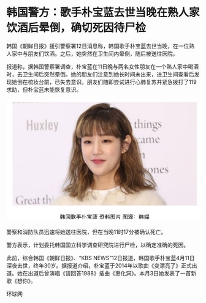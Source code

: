 # 韩国警方：歌手朴宝蓝去世当晚在熟人家饮酒后晕倒，确切死因待尸检

韩国《朝鲜日报》援引警察署12日消息称，韩国歌手朴宝蓝去世当晚，在一位熟人家中与朋友们饮酒。之后，她突然在卫生间内晕倒，随后被送往医院。

报道称，据韩国警察署调查，朴宝蓝在11日晚与两名女性朋友在一个熟人家中喝酒时，去卫生间后突然晕倒。她的朋友们注意到她长时间未出来，进卫生间查看后发现她倒在梳妆台前，已失去意识。朋友们随即尝试进行心肺复苏并紧急拨打了119求助，但朴宝蓝未能恢复意识。

![cd54c8cb9829bd2da7836bb3f801dcd4.jpg](https://raw.githubusercontent.com/qqhsx/qqnews_image/main/2024/04/12/韩国警方：歌手朴宝蓝去世当晚在熟人家饮酒后晕倒，确切死因待尸检/cd54c8cb9829bd2da7836bb3f801dcd4.jpg)

警察和消防队员迅速将她送往医院，但在当晚11时17分被确认死亡。

警方表示，计划委托韩国国立科学调查研究院进行尸检，以确定准确的死因。

此前，综合韩国《朝鲜日报》、“KBS
NEWS”12日报道，韩国歌手朴宝蓝4月11日深夜去世，终年30岁。据报道介绍，朴宝蓝于2014年以歌曲《变漂亮了》正式出道。她在出道后曾演唱《请回答1988》插曲《惠化洞》。本月3日她发表了一首新歌《想你》。

环球网

